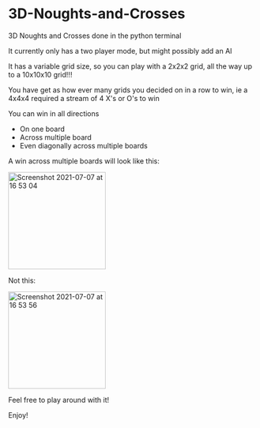 # 3D-Noughts-and-Crosses
3D Noughts and Crosses done in the python terminal

It currently only has a two player mode, but might possibly add an AI

It has a variable grid size, so you can play with a 2x2x2 grid, all the way up to a 10x10x10 grid!!!

You have get as how ever many grids you decided on in a row to win, ie a 4x4x4 required a stream of 4 X's or O's to win

You can win in all directions
- On one board
- Across multiple board
- Even diagonally across multiple boards

A win across multiple boards will look like this:

<img width="197" alt="Screenshot 2021-07-07 at 16 53 04" src="https://user-images.githubusercontent.com/80101895/124791398-eef88780-df43-11eb-922f-9312ff9585cc.png">

Not this:

<img width="197" alt="Screenshot 2021-07-07 at 16 53 56" src="https://user-images.githubusercontent.com/80101895/124791427-f3bd3b80-df43-11eb-9425-b7922c5253b7.png">

Feel free to play around with it!

Enjoy!
